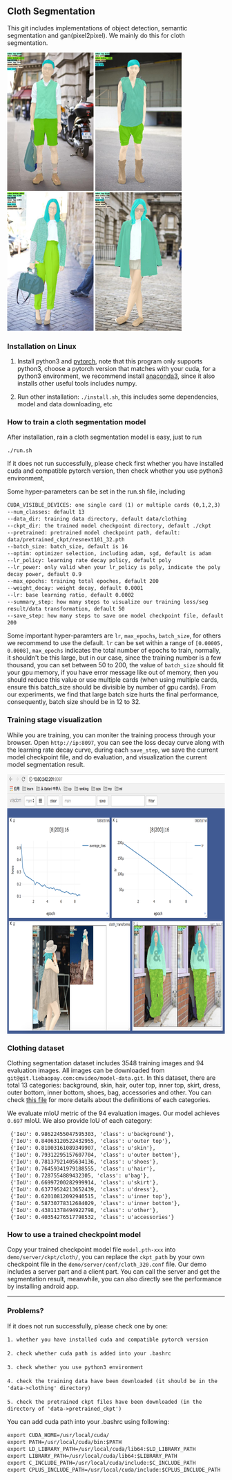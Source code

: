## Cloth Segmentation

This git includes implementations of object detection, semantic segmentation and gan(pixel2pixel). We mainly do this for cloth segmentation.

<p>
<img src="https://github.com/allyLei/deepvision/blob/cloth/data/images/0240.jpg" width="200" height="320" />
<img src="https://github.com/allyLei/deepvision/blob/cloth/data/images/0561.jpg" width="200" height="320" />
<img src="https://github.com/allyLei/deepvision/blob/cloth/data/images/0579.jpg" width="200" height="320" />
<img src="https://github.com/allyLei/deepvision/blob/cloth/data/images/0687.jpg" width="200" height="320" />
</p>

### Installation on Linux

1. Install python3 and [pytorch](http://pytorch.org/), note that this program only supports python3, choose a pytorch version that matches with your cuda, for a python3 environment, we recommend install [anaconda3](https://www.anaconda.com/), since it also installs other useful tools includes numpy.

2. Run other installation: `./install.sh`, this includes some dependencies, model and data downloading, etc


### How to train a cloth segmentation model

After installation, rain a cloth segmentation model is easy, just to run

```
./run.sh
```

If it does not run successfully, please check first whether you have installed cuda and compatible pytorch version, then check whether you use python3 environment, 


Some hyper-parameters can be set in the run.sh file, including

    CUDA_VISIBLE_DEVICES: one single card (1) or multiple cards (0,1,2,3)
    --num_classes: default 13 
    --data_dir: training data directory, default data/clothing 
    --ckpt_dir: the trained model checkpoint directory, default ./ckpt
    --pretrained: pretrained model checkpoint path, default: data/pretrained_ckpt/resnext101_32.pth 
    --batch_size: batch_size, default is 16 
    --optim: optimizer selection, including adam, sgd, default is adam
    --lr_policy: learning rate decay policy, default poly 
    --lr_power: only valid when your lr_policy is poly, indicate the poly decay power, default 0.9
    --max_epochs: training total epoches, default 200
    --weight_decay: weight decay, default 0.0001 
    --lr: base learning ratio, default 0.0002
    --summary_step: how many steps to visualize our training loss/seg result/data transformation, default 50 
    --save_step: how many steps to save one model checkpoint file, default 200


Some important hyper-paramters are `lr`, `max_epochs`, `batch_size`, for others we recommend to use the default. `lr` can be set within a range of `[0.00005, 0.0008]`, `max_epochs` indicates the total number of epochs to train, normally, it shouldn't be this large, but in our case, since the training number is a few thousand, you can set between 50 to 200, the value of `batch_size` should fit your gpu memory, if you have error message like out of memory, then you should reduce this value
or use multiple cards (when using multiple cards, ensure this batch_size should be divisible by number of gpu cards). From our experiments, we find that large batch size hurts the final performance, consequently, batch size should be in 12 to 32. 


### Training stage visualization

While you are training, you can moniter the training process through your browser. Open `http://ip:8097`, you can see the loss decay curve along with the learning rate decay curve, during each `save_step`, we save the current model checkpoint file, and do evaluation, and visualization the current model segmentation result.

<img src="https://github.com/allyLei/deepvision/blob/cloth/data/images/visdom.png" width="800" height="600" align=center />

### Clothing dataset

Clothing segmentation dataset includes 3548 training images and 94 evaluation images. All images can be downloaded from `git@git.liebaopay.com:cmvideo/model-data.git`. In this dataset, there are total 13 categories: background, skin, hair, outer top, inner top, skirt, dress, outer bottom, inner bottom, shoes, bag, accessories and other. You can check [this file](http://git.liebaopay.com/sunlei/deepvision/uploads/433bb23844815fa225e1ba174eb03117/%E6%9C%8D%E8%A3%85%E5%9B%BE%E7%89%87%E6%A0%87%E6%B3%A8%E6%A0%87%E7%AD%BE%E8%AF%B4%E6%98%8E-13%E7%B1%BB%E5%88%AB.pdf) for more details about the definitions of each categories.

We evaluate mIoU metric of the 94 evaluation images. Our model achieves `0.697` mIoU. We also provide IoU of each category:

```
 {'IoU': 0.98622455047595303, 'class': u'background'},
 {'IoU': 0.84063120522432955, 'class': u'outer top'},
 {'IoU': 0.81003161089349907, 'class': u'skin'},
 {'IoU': 0.79312295157607704, 'class': u'outer bottom'},
 {'IoU': 0.78137921405634136, 'class': u'shoes'},
 {'IoU': 0.76459341979188555, 'class': u'hair'},
 {'IoU': 0.7287554889432305, 'class': u'bag'},
 {'IoU': 0.66997200282999914, 'class': u'skirt'},
 {'IoU': 0.63779524213652439, 'class': u'dress'},
 {'IoU': 0.62010812092940515, 'class': u'inner top'},
 {'IoU': 0.58730778312684029, 'class': u'inner bottom'},
 {'IoU': 0.43811378494922798, 'class': u'other'},
 {'IoU': 0.40354276517798532, 'class': u'accessories'}
```

### How to use a trained checkpoint model

Copy your trained checkpoint model file `model.pth-xxx` into `demo/server/ckpt/cloth/`, you can replace the `ckpt_path` by your own checkpoint file in the `demo/server/conf/cloth_320.conf` file. Our demo includes a server part and a client part. You can call the server and get the segmentation result, meanwhile, you can also directly see the performance by installing android app.

--------

### Problems?

If it does not run successfully, please check one by one:

    1. whether you have installed cuda and compatible pytorch version

    2. check whether cuda path is added into your .bashrc
    
    3. check whether you use python3 environment 

    4. check the training data have been downloaded (it should be in the 'data->clothing' directory)

    5. check the pretrained ckpt files have been downloaded (in the directory of 'data->pretrained_ckpt')

You can add cuda path into your .bashrc using following:

```
export CUDA_HOME=/usr/local/cuda/
export PATH=/usr/local/cuda/bin:$PATH
export LD_LIBRARY_PATH=/usr/local/cuda/lib64:$LD_LIBRARY_PATH
export LIBRARY_PATH=/usr/local/cuda/lib64:$LIBRARY_PATH
export C_INCLUDE_PATH=/usr/local/cuda/include:$C_INCLUDE_PATH
export CPLUS_INCLUDE_PATH=/usr/local/cuda/include:$CPLUS_INCLUDE_PATH
```



